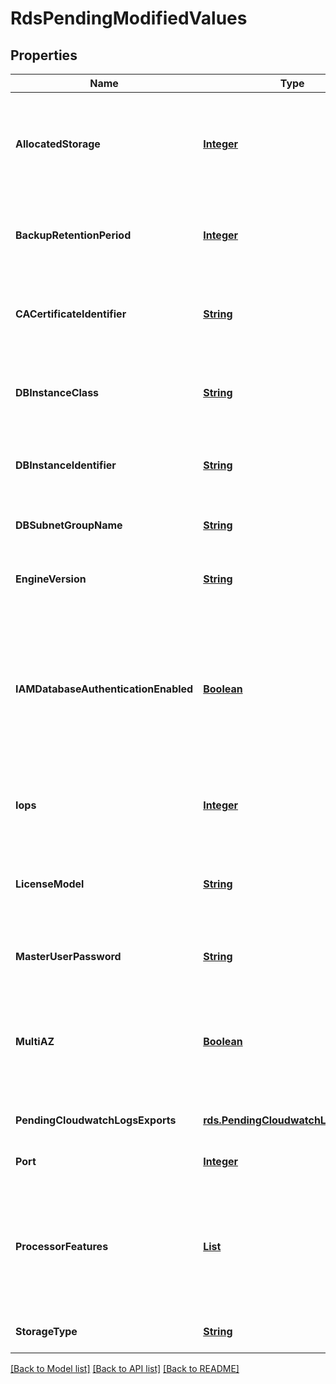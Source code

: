 # RdsPendingModifiedValues
## Properties

Name | Type | Description | Notes
------------ | ------------- | ------------- | -------------
**AllocatedStorage** | [**Integer**](integer.md) | The allocated storage size for the DB instance specified in gibibytes (GiB). | [optional] [default to null]
**BackupRetentionPeriod** | [**Integer**](integer.md) | The number of days for which automated backups are retained. | [optional] [default to null]
**CACertificateIdentifier** | [**String**](string.md) | The identifier of the CA certificate for the DB instance. | [optional] [default to null]
**DBInstanceClass** | [**String**](string.md) | The name of the compute and memory capacity class for the DB instance. | [optional] [default to null]
**DBInstanceIdentifier** | [**String**](string.md) | The database identifier for the DB instance. | [optional] [default to null]
**DBSubnetGroupName** | [**String**](string.md) | The DB subnet group for the DB instance. | [optional] [default to null]
**EngineVersion** | [**String**](string.md) | The database engine version. | [optional] [default to null]
**IAMDatabaseAuthenticationEnabled** | [**Boolean**](boolean.md) | Whether mapping of Amazon Web Services Identity and Access Management (IAM) accounts to database accounts is enabled. | [optional] [default to null]
**Iops** | [**Integer**](integer.md) | The Provisioned IOPS value for the DB instance. | [optional] [default to null]
**LicenseModel** | [**String**](string.md) | The license model for the DB instance.  Valid values: license-included | bring-your-own-license | general-public-license | [optional] [default to null]
**MasterUserPassword** | [**String**](string.md) | The master credentials for the DB instance. | [optional] [default to null]
**MultiAZ** | [**Boolean**](boolean.md) | A value that indicates that the Single-AZ DB instance will change to a Multi-AZ deployment. | [optional] [default to null]
**PendingCloudwatchLogsExports** | [**rds.PendingCloudwatchLogsExports**](rds.PendingCloudwatchLogsExports.md) |  | [optional] [default to null]
**Port** | [**Integer**](integer.md) | The port for the DB instance. | [optional] [default to null]
**ProcessorFeatures** | [**List**](rds.ProcessorFeature.md) | The number of CPU cores and the number of threads per core for the DB instance class of the DB instance. | [optional] [default to null]
**StorageType** | [**String**](string.md) | The storage type of the DB instance. | [optional] [default to null]

[[Back to Model list]](../README.md#documentation-for-models) [[Back to API list]](../README.md#documentation-for-api-endpoints) [[Back to README]](../README.md)

